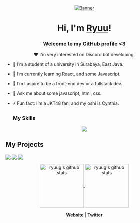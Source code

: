 <p align="center">
  <a href="https://ryuug.site">
    <img src="https://media1.tenor.com/m/FvthnLepGgAAAAAC/hi-hello.gif" alt="Banner">
  </a>
</p>

<h1 align="center">Hi, I'm <a href="https://ryuug.site">Ryuu</a>!</h1>
<h3 align="center">Welcome to my GitHub profile <3</h3>

<p align="center">❤ I'm very interested on Discord bot developing.</p>

- 🔭 I’m a student of a university in Surabaya, East Java.
- 🌱 I’m currently learning React, and some Javascript.

- 👯 I’m I aspire to be a front-end dev or a fullstack dev.
- 💬 Ask me about some javascript, html, css.
- ⚡ Fun fact: I’m a JKT48 fan, and my oshi is Cynthia.

  <h3>My Skills</h3>
<p align="center">
  <a href="https://skillicons.dev">
    <img src="https://skillicons.dev/icons?i=html,css,tailwind,js,py,flask,express,discordjs,bootstrap,mysql,sqlite,figma" />
  </a>
</p>

## My Projects

<a href="https://github.com/Ryuu-G/live-notification-bot">
  <img align="center" src="https://github-readme-stats.vercel.app/api/pin/?username=Ryuu-G&repo=live-notification-bot&theme=dracula" />
</a>
<a href="https://github.com/Ryuu-G/CekOshi">
  <img align="center" src="https://github-readme-stats.vercel.app/api/pin/?username=Ryuu-G&repo=cekoshi&theme=dracula" />
</a>
<a href="https://github.com/Ryuu-G/Gen12 Quiz">
  <img align="center" src="https://github-readme-stats.vercel.app/api/pin/?username=Ryuu-G&repo=Gen-12&theme=dracula" />
</a>

<p align="center">
  <a href="https://github.com/ryuu-g/">
   <img align="center" height="140px" src="https://github-readme-stats.vercel.app/api/top-langs/?username=ryuu-g&layout=compact&title_color=8B64FF&theme=dracula" alt="ryuug's github stats"/>
   </a>
   <a href="https://github.com/ryuu-g/">
   <img align="center" height="140px" src="https://github-readme-stats.vercel.app/api?username=ryuu-g&hide=issues&count_private=true&show_icons=true&title_color=8B64FF&icon_color=8B64FF&theme=dracula" alt="ryuug's github stats" />
   </a>
</p>

<p align="center">
  <strong><a href="https://ryuug.site">Website</a></strong> |
  <strong><a href="https://x.com/_RyuuG">Twitter</a></strong> 
</p>